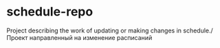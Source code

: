 # schedule-repo
Project describing the work of updating or making changes in schedule./ Проект направленный на изменение расписаний
